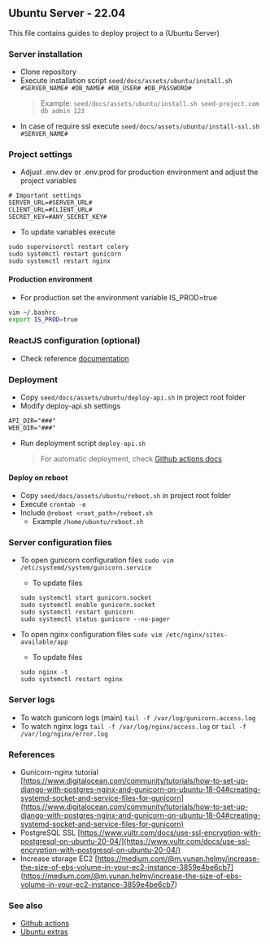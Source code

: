 ## Ubuntu Server - 22.04

This file contains guides to deploy project to a (Ubuntu Server)

### Server installation

-   Clone repository
-   Execute installation script ```seed/docs/assets/ubuntu/install.sh #SERVER_NAME# #DB_NAME# #DB_USER# #DB_PASSWORD#```
    >  Example: ```seed/docs/assets/ubuntu/install.sh seed-project.com db admin 123```
-   In case of require ssl execute ```seed/docs/assets/ubuntu/install-ssl.sh #SERVER_NAME#```

### Project settings

-   Adjust .env.dev or .env.prod for production environment and adjust the project variables
```
# Important settings
SERVER_URL=#SERVER_URL#
CLIENT_URL=#CLIENT_URL#
SECRET_KEY=#ANY_SECRET_KEY#
```
-   To update variables execute
```
sudo supervisorctl restart celery
sudo systemctl restart gunicorn
sudo systemctl restart nginx
```

#### Production environment

-  For  production set the environment variable IS_PROD=true
```bash
vim ~/.bashrc
export IS_PROD=true
```

### ReactJS configuration (optional)

-   Check reference [documentation](https://github.com/erick-rivas/reactjs-reference/blob/master/src/seed/docs/220_ubuntu.md)

### Deployment

-   Copy `seed/docs/assets/ubuntu/deploy-api.sh` in project root folder
-   Modify deploy-api.sh settings
```
API_DIR="###"
WEB_DIR="###"
```

-   Run deployment script `deploy-api.sh`
    > For automatic deployment, check [Github actions docs](220_deploy_github.md)

#### Deploy on reboot

-   Copy `seed/docs/assets/ubuntu/reboot.sh` in project root folder
-   Execute `crontab -e`
-   Include `@reboot <root_path>/reboot.sh`
    -   Example `/home/ubuntu/reboot.sh`

### Server configuration files

-   To open gunicorn configuration files `sudo vim /etc/systemd/system/gunicorn.service`
    -   To update files
    ```
    sudo systemctl start gunicorn.socket
    sudo systemctl enable gunicorn.socket
    sudo systemctl restart gunicorn
    sudo systemctl status gunicorn --no-pager
    ```

-   To open nginx configuration files `sudo vim /etc/nginx/sites-available/app`
    -   To update files
    ```
    sudo nginx -t
    sudo systemctl restart nginx
    ```

### Server logs

-   To watch gunicorn logs (main) `tail -f /var/log/gunicorn.access.log`
-   To watch nginx logs `tail -f /var/log/nginx/access.log` or `tail -f /var/log/nginx/error.log`

### References

-   Gunicorn-nginx tutorial [https://www.digitalocean.com/community/tutorials/how-to-set-up-django-with-postgres-nginx-and-gunicorn-on-ubuntu-18-04#creating-systemd-socket-and-service-files-for-gunicorn](https://www.digitalocean.com/community/tutorials/how-to-set-up-django-with-postgres-nginx-and-gunicorn-on-ubuntu-18-04#creating-systemd-socket-and-service-files-for-gunicorn)
-   PostgreSQL SSL [https://www.vultr.com/docs/use-ssl-encryption-with-postgresql-on-ubuntu-20-04/](https://www.vultr.com/docs/use-ssl-encryption-with-postgresql-on-ubuntu-20-04/)
-   Increase storage EC2 [https://medium.com/@m.yunan.helmy/increase-the-size-of-ebs-volume-in-your-ec2-instance-3859e4be6cb7] (https://medium.com/@m.yunan.helmy/increase-the-size-of-ebs-volume-in-your-ec2-instance-3859e4be6cb7)

### See also

-   [Github actions](220_deploy_github.md)
-   [Ubuntu extras](extras/211_deploy_ubuntu_extras.md)